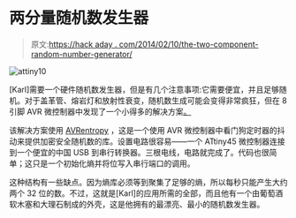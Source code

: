 # 两分量随机数发生器

> 原文:[https://hack aday . com/2014/02/10/the-two-component-random-number-generator/](https://hackaday.com/2014/02/10/the-two-component-random-number-generator/)

![attiny10](../Images/90b577637f95797e1d2ac30ab6eafc2f.png)

[Karl]需要一个硬件随机数发生器，但是有几个注意事项:它需要便宜，并且足够随机。对于盖革管、熔岩灯和放射性衰变，随机数生成可能会变得非常疯狂，但在 8 引脚 AVR 微控制器中发现了一个小得多的解决方案[。](http://forums.hackaday.com/viewtopic.php?f=3&t=4189)

该解决方案使用 [AVRentropy](https://code.google.com/p/avr-hardware-random-number-generation/wiki/WikiAVRentropy) ，这是一个使用 AVR 微控制器中看门狗定时器的抖动来提供加密安全随机数的库。设置电路很容易——一个 ATtiny45 微控制器连接到一个便宜的中国 USB 到串行转换器。三根电线，电路就完成了。代码也很简单；这只是一个初始化熵并将位写入串行端口的调用。

这种结构有一些缺点。因为熵库必须等到聚集了足够的熵，所以每秒只能产生大约两个 32 位的数。不过，这就是[Karl]的应用所需的全部，而且他有一个由葡萄酒软木塞和大理石制成的外壳，这是他拥有的最漂亮、最小的随机数发生器。